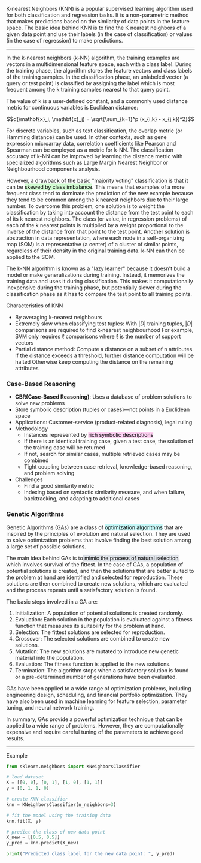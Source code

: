 K-nearest Neighbors (KNN) is a popular supervised learning algorithm used for both classification and regression tasks. It is a non-parametric method that makes predictions based on the similarity of data points in the feature space. The basic idea behind KNN is to find the K nearest neighbors of a given data point and use their labels (in the case of classification) or values (in the case of regression) to make predictions.

---

In the k-nearest neighbors (k-NN) algorithm, the training examples are vectors in a multidimensional feature space, each with a class label. During the training phase, the algorithm stores the feature vectors and class labels of the training samples. In the classification phase, an unlabeled vector (a query or test point) is classified by assigning the label which is most frequent among the k training samples nearest to that query point.

The value of k is a user-defined constant, and a commonly used distance metric for continuous variables is Euclidean distance: 

$$d(\mathbf{x}_i, \mathbf{x}_j) = \sqrt{\sum_{k=1}^p (x_{i,k} - x_{j,k})^2}$$

For discrete variables, such as text classification, the overlap metric (or Hamming distance) can be used. In other contexts, such as gene expression microarray data, correlation coefficients like Pearson and Spearman can be employed as a metric for k-NN. The classification accuracy of k-NN can be improved by learning the distance metric with specialized algorithms such as Large Margin Nearest Neighbor or Neighbourhood components analysis.

However, a drawback of the basic "majority voting" classification is that it can be <mark style="background: #BBFABBA6;">skewed by class imbalance</mark>. This means that examples of a more frequent class tend to dominate the prediction of the new example because they tend to be common among the k nearest neighbors due to their large number. To overcome this problem, one solution is to weight the classification by taking into account the distance from the test point to each of its k nearest neighbors. The class (or value, in regression problems) of each of the k nearest points is multiplied by a weight proportional to the inverse of the distance from that point to the test point. Another solution is abstraction in data representation, where each node in a self-organizing map (SOM) is a representative (a center) of a cluster of similar points, regardless of their density in the original training data. k-NN can then be applied to the SOM.

The k-NN algorithm is known as a "lazy learner" because it doesn't build a model or make generalizations during training. Instead, it memorizes the training data and uses it during classification. This makes it computationally inexpensive during the training phase, but potentially slower during the classification phase as it has to compare the test point to all training points.


Characteristics of KNN

-  By averaging k-nearest neighbours
-  Extremely slow when classifying test tuples:
	With $|D|$ training tuples, $|D|$ comparisons are required to find k-nearest neighbourhood
	For example, SVM only requires $\ell$ comparisons where $\ell$ is the number of support vectors
- Partial distance method:
	Compute a distance on a subset of n attributes.
	If the distance exceeds a threshold, further distance computation will be halted
	Otherwise keep computing the distance on the remaining attributes


### Case-Based Reasoning

-   **CBR(Case-Based Reasoning)**: Uses a database of problem solutions to solve new problems
-   Store symbolic description (tuples or cases)—not points in a Euclidean space
-   Applications: Customer-service (product-related diagnosis), legal ruling
-   Methodology
    -   Instances represented by <mark style="background: #FFB8EBA6;">rich symbolic descriptions</mark>
    -   If there is an identical training case, given a test case, the solution of the training case will be returned
    -   If not, search for similar cases, multiple retrieved cases may be combined
    -   Tight coupling between case retrieval, knowledge-based reasoning, and problem solving
-   Challenges
    -   Find a good similarity metric
    -   Indexing based on syntactic similarity measure, and when failure, backtracking, and adapting to additional cases


### Genetic Algorithms

Genetic Algorithms (GAs) are a class of <mark style="background: #ABF7F7A6;">optimization algorithms</mark> that are inspired by the principles of evolution and natural selection. They are used to solve optimization problems that involve finding the best solution among a large set of possible solutions.

The main idea behind GAs is to<mark style="background: #CACFD9A6;"> mimic the process of natural selection</mark>, which involves survival of the fittest. In the case of GAs, a population of potential solutions is created, and then the solutions that are better suited to the problem at hand are identified and selected for reproduction. These solutions are then combined to create new solutions, which are evaluated and the process repeats until a satisfactory solution is found.

The basic steps involved in a GA are:

1.  Initialization: A population of potential solutions is created randomly.
2.  Evaluation: Each solution in the population is evaluated against a fitness function that measures its suitability for the problem at hand.
3.  Selection: The fittest solutions are selected for reproduction.
4.  Crossover: The selected solutions are combined to create new solutions.
5.  Mutation: The new solutions are mutated to introduce new genetic material into the population.
6.  Evaluation: The fitness function is applied to the new solutions.
7.  Termination: The algorithm stops when a satisfactory solution is found or a pre-determined number of generations have been evaluated.

GAs have been applied to a wide range of optimization problems, including engineering design, scheduling, and financial portfolio optimization. They have also been used in machine learning for feature selection, parameter tuning, and neural network training.

In summary, GAs provide a powerful optimization technique that can be applied to a wide range of problems. However, they are computationally expensive and require careful tuning of the parameters to achieve good results.


----
Example

```python
from sklearn.neighbors import KNeighborsClassifier

# load dataset
X = [[0, 0], [0, 1], [1, 0], [1, 1]]
y = [0, 1, 1, 0]

# create KNN classifier
knn = KNeighborsClassifier(n_neighbors=3)

# fit the model using the training data
knn.fit(X, y)

# predict the class of new data point
X_new = [[0.5, 0.5]]
y_pred = knn.predict(X_new)

print("Predicted class label for the new data point: ", y_pred)
```